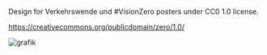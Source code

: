 Design for Verkehrswende und #VisionZero posters under CC0 1.0 license.

https://creativecommons.org/publicdomain/zero/1.0/

![grafik](https://github.com/Wikinaut/Verkehrswende/assets/1151915/e47b2c92-16f3-45ff-9675-f97dfc591f1f)
